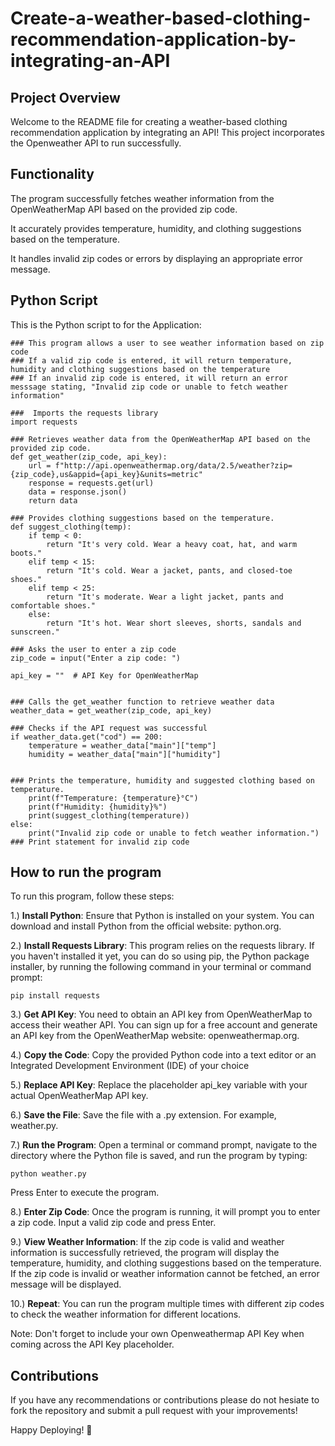 # Create-a-weather-based-clothing-recommendation-application-by-integrating-an-API

## Project Overview
 
Welcome to the README file for creating a weather-based clothing recommendation application by integrating an API! This project incorporates the Openweather API to run successfully.

## Functionality

  The program successfully fetches weather information from the OpenWeatherMap API based on the provided zip code.
  
  It accurately provides temperature, humidity, and clothing suggestions based on the temperature.
  
  It handles invalid zip codes or errors by displaying an appropriate error message.


## Python Script
This is the Python script to for the Application:

```
### This program allows a user to see weather information based on zip code
### If a valid zip code is entered, it will return temperature, humidity and clothing suggestions based on the temperature
### If an invalid zip code is entered, it will return an error messsage stating, "Invalid zip code or unable to fetch weather information"

###  Imports the requests library
import requests

### Retrieves weather data from the OpenWeatherMap API based on the provided zip code.
def get_weather(zip_code, api_key):
    url = f"http://api.openweathermap.org/data/2.5/weather?zip={zip_code},us&appid={api_key}&units=metric"
    response = requests.get(url)
    data = response.json()
    return data

### Provides clothing suggestions based on the temperature.
def suggest_clothing(temp):
    if temp < 0:
        return "It's very cold. Wear a heavy coat, hat, and warm boots."
    elif temp < 15:
        return "It's cold. Wear a jacket, pants, and closed-toe shoes."
    elif temp < 25:
        return "It's moderate. Wear a light jacket, pants and comfortable shoes."
    else:
        return "It's hot. Wear short sleeves, shorts, sandals and sunscreen."

### Asks the user to enter a zip code
zip_code = input("Enter a zip code: ")

api_key = ""  # API Key for OpenWeatherMap


### Calls the get_weather function to retrieve weather data
weather_data = get_weather(zip_code, api_key)

### Checks if the API request was successful
if weather_data.get("cod") == 200:
    temperature = weather_data["main"]["temp"]
    humidity = weather_data["main"]["humidity"]

  
### Prints the temperature, humidity and suggested clothing based on temperature.
    print(f"Temperature: {temperature}°C")
    print(f"Humidity: {humidity}%")
    print(suggest_clothing(temperature))
else:
    print("Invalid zip code or unable to fetch weather information.") ### Print statement for invalid zip code
```

## How to run the program

To run this program, follow these steps:

1.) **Install Python**: Ensure that Python is installed on your system. You can download and install Python from the official website: python.org.

2.) **Install Requests Library**: This program relies on the requests library. If you haven't installed it yet, you can do so using pip, the Python package installer, by running the following command in your terminal or command prompt:

```
pip install requests
```

3.) **Get API Key**: You need to obtain an API key from OpenWeatherMap to access their weather API. You can sign up for a free account and generate an API key from the OpenWeatherMap website: openweathermap.org.

4.) **Copy the Code**: Copy the provided Python code into a text editor or an Integrated Development Environment (IDE) of your choice

5.) **Replace API Key**: Replace the placeholder api_key variable with your actual OpenWeatherMap API key.

6.) **Save the File**: Save the file with a .py extension. For example, weather.py.

7.) **Run the Program**: Open a terminal or command prompt, navigate to the directory where the Python file is saved, and run the program by typing:

```
python weather.py
```

Press Enter to execute the program.

8.) **Enter Zip Code**: Once the program is running, it will prompt you to enter a zip code. Input a valid zip code and press Enter.

9.) **View Weather Information**: If the zip code is valid and weather information is successfully retrieved, the program will display the temperature, humidity, and clothing suggestions based on the temperature. If the zip code is invalid or weather information cannot be fetched, an error message will be displayed.

10.) **Repeat**: You can run the program multiple times with different zip codes to check the weather information for different locations.



Note: Don't forget to include your own Openweathermap API Key when coming across the API Key placeholder.

## Contributions

If you have any recommendations or contributions please do not hesiate to fork the repository and submit a pull request with your improvements!

Happy Deploying! 🚀
